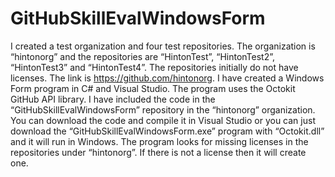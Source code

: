 # GitHubSkillEvalWindowsForm

I created a test organization and four test repositories. The organization is “hintonorg” and the repositories are “HintonTest”, “HintonTest2”, “HintonTest3” and “HintonTest4”. The repositories initially do not have licenses. The link is https://github.com/hintonorg.
I have created a Windows Form program in C# and Visual Studio. The program uses the Octokit GitHub API library. I have included the code in the “GitHubSkillEvalWindowsForm” repository in the “hintonorg” organization. You can download the code and compile it in Visual Studio or you can just download the “GitHubSkillEvalWindowsForm.exe” program with “Octokit.dll” and it will run in Windows. The program looks for missing licenses in the repositories under “hintonorg”. If there is not a license then it will create one.
